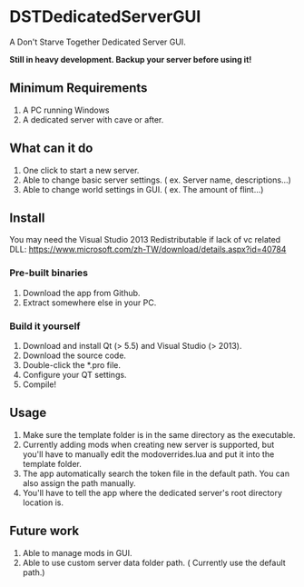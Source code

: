 # DSTDedicatedServerGUI
A Don't Starve Together Dedicated Server GUI.

**Still in heavy development. Backup your server before using it!**

## Minimum Requirements

1. A PC running Windows
2. A dedicated server with cave or after.

## What can it do

1. One click to start a new server.
2. Able to change basic server settings. ( ex. Server name, descriptions...)
3. Able to change world settings in GUI. ( ex. The amount of flint...)

## Install

You may need the Visual Studio 2013 Redistributable if lack of vc related DLL: https://www.microsoft.com/zh-TW/download/details.aspx?id=40784

### Pre-built binaries

1. Download the app from Github.
2. Extract somewhere else in your PC.

### Build it yourself

1. Download and install Qt (> 5.5) and Visual Studio (> 2013).
2. Download the source code.
3. Double-click the *.pro file.
4. Configure your QT settings.
5. Compile!

## Usage

1. Make sure the template folder is in the same directory as the executable.
2. Currently adding mods when creating new server is supported, but you'll have to manually edit the modoverrides.lua and put it into the template folder.
3. The app automatically search the token file in the default path. You can also assign the path manually.
4. You'll have to tell the app where the dedicated server's root directory location is.

## Future work

1. Able to manage mods in GUI.
2. Able to use custom server data folder path. ( Currently use the default path.)
